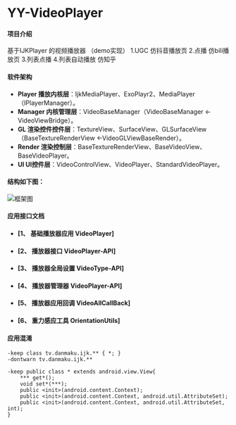 # YY-VideoPlayer

#### 项目介绍
基于IJKPlayer 的视频播放器 （demo实现）
1.UGC 仿抖音播放页
2.点播 仿bili播放页
3.列表点播
4.列表自动播放 仿知乎

#### 软件架构
* **Player  播放内核层**：IjkMediaPlayer、ExoPlayr2、MediaPlayer（IPlayerManager）。
* **Manager 内核管理层**：VideoBaseManager（VideoBaseManager <- VideoViewBridge）。
* **GL      渲染控件控件层**：TextureView、SurfaceView、GLSurfaceView（BaseTextureRenderView <-VideoGLViewBaseRender）。
* **Render  渲染控制层**：BaseTextureRenderView、BaseVideoView、BaseVideoPlayer。
* **UI      UI控件层**：VideoControlView、VideoPlayer、StandardVideoPlayer。
#### 结构如下图：

![框架图](https://github.com/ybj366533/YY-VideoPlayer/blob/master/VideoPalyer_Structure.jpg)


#### 应用接口文档

* #### [1、 基础播放器应用     VideoPlayer]
* #### [2、 播放器接口        VideoPlayer-API]
* #### [3、 播放器全局设置    VideoType-API]
* #### [4、 播放器管理器      VideoPlayer-API]
* #### [5、 播放器应用回调     VideoAllCallBack]
* #### [6、 重力感应工具       OrientationUtils]


#### 应用混淆

```
-keep class tv.danmaku.ijk.** { *; }
-dontwarn tv.danmaku.ijk.**

-keep public class * extends android.view.View{
    *** get*();
    void set*(***);
    public <init>(android.content.Context);
    public <init>(android.content.Context, android.util.AttributeSet);
    public <init>(android.content.Context, android.util.AttributeSet, int);
}
```

